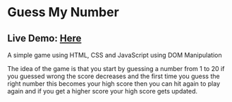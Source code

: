 # Guess My Number

## Live Demo: <a href="https://zeyadta.github.io/Guess-My-Number/" >Here</a>

A simple game using HTML, CSS and JavaScript using DOM Manipulation

The idea of the game is that you start by guessing a number from 1 to 20 if you guessed wrong the score decreases and the first time you guess the right number this becomes your high score then you can hit again to play again and if you get a higher score your high score gets updated.
